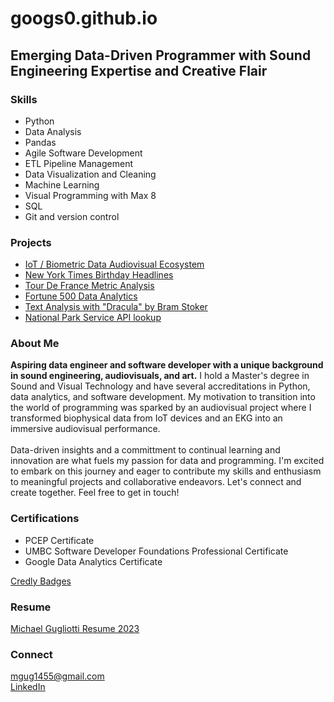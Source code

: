 # googs0.github.io

## Emerging Data-Driven Programmer with Sound Engineering Expertise and Creative Flair

### Skills
- Python 
- Data Analysis
- Pandas
- Agile Software Development
- ETL Pipeline Management
- Data Visualization and Cleaning
- Machine Learning
- Visual Programming with Max 8
- SQL
- Git and version control

### Projects
- [IoT / Biometric Data Audiovisual Ecosystem](https://github.com/googs0/Audiovisual_IoT_EKG/tree/main)
- [New York Times Birthday Headlines](https://github.com/googs0/NYT_Birthday_API/tree/main)
- [Tour De France Metric Analysis](https://github.com/googs0/TDF_Analysis/tree/main)
- [Fortune 500 Data Analytics](https://github.com/googs0/fortune500_analytics/tree/main)
- [Text Analysis with "Dracula" by Bram Stoker](https://github.com/googs0/Word_Analysis_Dracula/tree/main)
- [National Park Service API lookup](https://github.com/googs0/NPS_API_class/tree/main)

### About Me
**Aspiring data engineer and software developer with a unique background in sound engineering, audiovisuals, and art.** I hold a Master's degree in Sound and Visual Technology and have several accreditations in Python, data analytics, and software development. My motivation to transition into the world of programming was sparked by an audiovisual project where I transformed biophysical data from IoT devices and an EKG into an immersive audiovisual performance. 
<br>
<br>
Data-driven insights and a committment to continual learning and innovation are what fuels my passion for data and programming. I'm excited to embark on this journey and eager to contribute my skills and enthusiasm to meaningful projects and collaborative endeavors. Let's connect and create together. 
Feel free to get in touch! 

### Certifications 
- PCEP Certificate
- UMBC Software Developer Foundations Professional Certificate
- Google Data Analytics Certificate
  <br>
  
[Credly Badges](https://www.credly.com/users/michael-gugliotti/badges)

### Resume
[Michael Gugliotti Resume 2023](/Michael_Gugliotti_Resume_Placeholder)

### Connect
[mgug1455@gmail.com](mailto:mgug1455@gmail.com)
  <br>
[LinkedIn](https://www.linkedin.com/in/mgug1455/)
